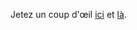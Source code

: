 Jetez un coup d'œil <a href="https://github.com/sev1527/anniversaires">ici</a> et <a href="https://github.com/sev1527/mastermind_solveur">là</a>.

<!---
sev1527/sev1527 is a ✨ special ✨ repository because its `README.md` (this file) appears on your GitHub profile.
You can click the Preview link to take a look at your changes.
--->
